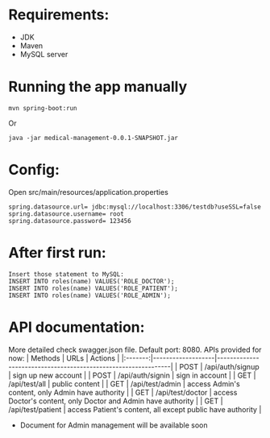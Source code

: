 # Requirements:
- JDK
- Maven
- MySQL server
# Running the app manually
```
mvn spring-boot:run
```
Or
```
java -jar medical-management-0.0.1-SNAPSHOT.jar
```
# Config:
Open src/main/resources/application.properties

```
spring.datasource.url= jdbc:mysql://localhost:3306/testdb?useSSL=false
spring.datasource.username= root
spring.datasource.password= 123456
```
# After first run:
```
Insert those statement to MySQL:
INSERT INTO roles(name) VALUES('ROLE_DOCTOR');
INSERT INTO roles(name) VALUES('ROLE_PATIENT');
INSERT INTO roles(name) VALUES('ROLE_ADMIN');
```

# API documentation:
More detailed check swagger.json file.
Default port: 8080. APIs provided for now:
| Methods | URLs              | Actions                                                       |
|:-------:|-------------------|---------------------------------------------------------------|
| POST    | /api/auth/signup  | sign up new account                                           |
| POST    | /api/auth/signin  | sign in account                                               |
| GET     | /api/test/all     | public content                                                |
| GET     | /api/test/admin   | access Admin's content, only Admin have authority             |
| GET     | /api/test/doctor  | access Doctor's content, only Doctor and Admin have authority |
| GET     | /api/test/patient | access Patient's content, all except public have authority    |

- Document for Admin management will be available soon
